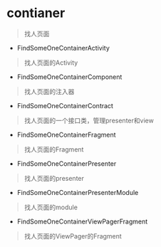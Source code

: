 # contianer
> 找人页面

- FindSomeOneContainerActivity
> 找人页面的Activity

- FindSomeOneContainerComponent
> 找人页面的注入器

- FindSomeOneContainerContract
> 找人页面的一个接口类，管理presenter和view

- FindSomeOneContainerFragment
> 找人页面的Fragment

- FindSomeOneContainerPresenter
> 找人页面的presenter

- FindSomeOneContainerPresenterModule
> 找人页面的module

- FindSomeOneContainerViewPagerFragment
> 找人页面的ViewPager的Fragment